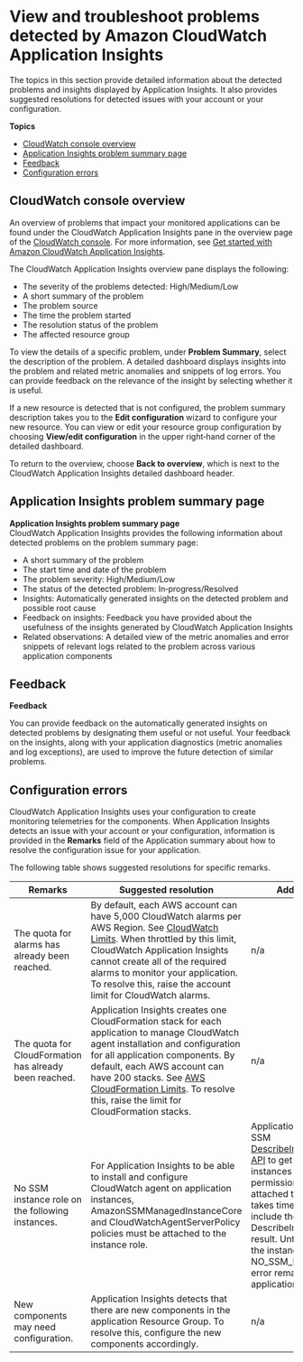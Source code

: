 # View and troubleshoot problems detected by Amazon CloudWatch Application Insights<a name="appinsights-troubleshooting"></a>

The topics in this section provide detailed information about the detected problems and insights displayed by Application Insights\. It also provides suggested resolutions for detected issues with your account or your configuration\.

**Topics**
+ [CloudWatch console overview](#appinsights-troubleshooting-overview)
+ [Application Insights problem summary page](#appinsights-troubleshooting-problem-summary)
+ [Feedback](#appinsights-troubleshooting-feedback)
+ [Configuration errors](#appinsights-configuration-errors)

## CloudWatch console overview<a name="appinsights-troubleshooting-overview"></a>

An overview of problems that impact your monitored applications can be found under the CloudWatch Application Insights pane in the overview page of the [CloudWatch console](https://console.aws.amazon.com/cloudwatch)\. For more information, see [Get started with Amazon CloudWatch Application Insights](appinsights-getting-started.md)\.

The CloudWatch Application Insights overview pane displays the following:
+ The severity of the problems detected: High/Medium/Low
+ A short summary of the problem
+ The problem source
+ The time the problem started
+ The resolution status of the problem
+ The affected resource group

To view the details of a specific problem, under **Problem Summary**, select the description of the problem\. A detailed dashboard displays insights into the problem and related metric anomalies and snippets of log errors\. You can provide feedback on the relevance of the insight by selecting whether it is useful\.

If a new resource is detected that is not configured, the problem summary description takes you to the **Edit configuration** wizard to configure your new resource\. You can view or edit your resource group configuration by choosing **View/edit configuration** in the upper right‐hand corner of the detailed dashboard\.

To return to the overview, choose **Back to overview**, which is next to the CloudWatch Application Insights detailed dashboard header\.

## Application Insights problem summary page<a name="appinsights-troubleshooting-problem-summary"></a>

**Application Insights problem summary page**  
CloudWatch Application Insights provides the following information about detected problems on the problem summary page:
+ A short summary of the problem
+ The start time and date of the problem
+ The problem severity: High/Medium/Low
+ The status of the detected problem: In‐progress/Resolved
+ Insights: Automatically generated insights on the detected problem and possible root cause
+ Feedback on insights: Feedback you have provided about the usefulness of the insights generated by CloudWatch Application Insights
+ Related observations: A detailed view of the metric anomalies and error snippets of relevant logs related to the problem across various application components

## Feedback<a name="appinsights-troubleshooting-feedback"></a>

**Feedback**

You can provide feedback on the automatically generated insights on detected problems by designating them useful or not useful\. Your feedback on the insights, along with your application diagnostics \(metric anomalies and log exceptions\), are used to improve the future detection of similar problems\.

## Configuration errors<a name="appinsights-configuration-errors"></a>

CloudWatch Application Insights uses your configuration to create monitoring telemetries for the components\. When Application Insights detects an issue with your account or your configuration, information is provided in the **Remarks** field of the Application summary about how to resolve the configuration issue for your application\. 

The following table shows suggested resolutions for specific remarks\.


| Remarks | Suggested resolution | Additional notes  | 
| --- | --- | --- | 
|  The quota for alarms has already been reached\.  |  By default, each AWS account can have 5,000 CloudWatch alarms per AWS Region\. See [CloudWatch Limits](https://docs.aws.amazon.com/AmazonCloudWatch/latest/monitoring/cloudwatch_limits.html)\. When throttled by this limit, CloudWatch Application Insights cannot create all of the required alarms to monitor your application\. To resolve this, raise the account limit for CloudWatch alarms\.  | n/a | 
|  The quota for CloudFormation has already been reached\.  |  Application Insights creates one CloudFormation stack for each application to manage CloudWatch agent installation and configuration for all application components\. By default, each AWS account can have 200 stacks\. See [AWS CloudFormation Limits](https://docs.aws.amazon.com/AWSCloudFormation/latest/UserGuide/cloudformation-limits.html)\. To resolve this, raise the limit for CloudFormation stacks\.  | n/a | 
|  No SSM instance role on the following instances\.  |  For Application Insights to be able to install and configure CloudWatch agent on application instances, AmazonSSMManagedInstanceCore and CloudWatchAgentServerPolicy policies must be attached to the instance role\.   |  Application Insights calls the SSM [DescribeInstanceInformation API](https://docs.aws.amazon.com/systems-manager/latest/APIReference/API_DescribeInstanceInformation.html) to get the list of instances with SSM permission\. After the role is attached to the instance, it takes time for SSM to include the instance in the DescribeInstanceInformation result\. Until SSM includes the instance in the result, NO\_SSM\_INSTANCE\_ROLE error remains present for the application\.  | 
|  New components may need configuration\.  |  Application Insights detects that there are new components in the application Resource Group\. To resolve this, configure the new components accordingly\.  | n/a | 